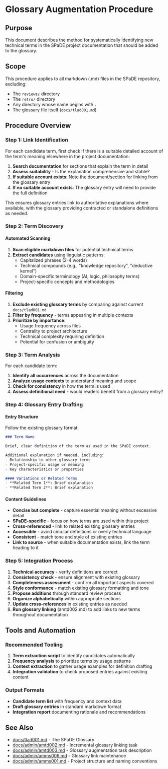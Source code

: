 # Glossary Augmentation Procedure

## Purpose

This document describes the method for systematically identifying new technical terms in the SPaDE project documentation that should be added to the glossary.

## Scope

This procedure applies to all markdown (.md) files in the SPaDE repository, excluding:

- The `reviews/` directory
- The `retro/` directory  
- Any directory whose name begins with `.`
- The glossary file itself (`docs/tlad001.md`)

## Procedure Overview

### Step 1: Link Identification

For each candidate term, first check if there is a suitable detailed account of the term's meaning elsewhere in the project documentation:

1. **Search documentation** for sections that explain the term in detail
2. **Assess suitability** - Is the explanation comprehensive and stable?
3. **If suitable account exists**: Note the document/section for linking from the glossary entry
4. **If no suitable account exists**: The glossary entry will need to provide the full definition

This ensures glossary entries link to authoritative explanations where available, with the glossary providing contracted or standalone definitions as needed.

### Step 2: Term Discovery

#### Automated Scanning

1. **Scan eligible markdown files** for potential technical terms
2. **Extract candidates** using linguistic patterns:
   - Capitalized phrases (2-4 words)
   - Technical compounds (e.g., "knowledge repository", "deductive kernel")  
   - Domain-specific terminology (AI, logic, philosophy terms)
   - Project-specific concepts and methodologies

#### Filtering

1. **Exclude existing glossary terms** by comparing against current `docs/tlad001.md`
2. **Filter by frequency** - terms appearing in multiple contexts
3. **Prioritize by importance**:
   - Usage frequency across files
   - Centrality to project architecture
   - Technical complexity requiring definition
   - Potential for confusion or ambiguity

### Step 3: Term Analysis

For each candidate term:

1. **Identify all occurrences** across the documentation  
2. **Analyze usage contexts** to understand meaning and scope
3. **Check for consistency** in how the term is used
4. **Assess definitional need** - would readers benefit from a glossary entry?

### Step 4: Glossary Entry Drafting

#### Entry Structure

Follow the existing glossary format:

```markdown
### Term Name

Brief, clear definition of the term as used in the SPaDE context.

Additional explanation if needed, including:
- Relationship to other glossary terms
- Project-specific usage or meaning
- Key characteristics or properties

#### Variations or Related Terms
- **Related Term 1**: Brief explanation
- **Related Term 2**: Brief explanation
```

#### Content Guidelines

- **Concise but complete** - capture essential meaning without excessive detail
- **SPaDE-specific** - focus on how terms are used within this project
- **Cross-referenced** - link to related existing glossary entries
- **Accessible** - avoid circular definitions or overly technical language
- **Consistent** - match tone and style of existing entries
- **Link to source** - when suitable documentation exists, link the term heading to it

### Step 5: Integration Process

1. **Technical accuracy** - verify definitions are correct
2. **Consistency check** - ensure alignment with existing glossary
3. **Completeness assessment** - confirm all important aspects covered
4. **Style conformance** - match existing glossary formatting and tone
5. **Propose additions** through standard review process
6. **Organize alphabetically** within appropriate sections
7. **Update cross-references** in existing entries as needed
8. **Run glossary linking** (amtd002.md) to add links to new terms throughout documentation

## Tools and Automation

### Recommended Tooling

1. **Term extraction script** to identify candidates automatically
2. **Frequency analysis** to prioritize terms by usage patterns
3. **Context extraction** to gather usage examples for definition drafting
4. **Integration validation** to check proposed entries against existing content

### Output Formats

- **Candidate term list** with frequency and context data
- **Draft glossary entries** in standard markdown format
- **Integration report** documenting rationale and recommendations

## See Also

- [docs/tlad001.md](../tlad001.md) - The SPaDE Glossary
- [docs/admin/amtd002.md](amtd002.md) - Incremental glossary linking task
- [docs/admin/amtd003.md](amtd003.md) - Glossary augmentation task description
- [docs/admin/amms006.md](amms006.md) - Glossary link maintenance
- [docs/admin/amms001.md](amms001.md) - Project structure and naming conventions
